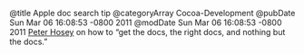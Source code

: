 @title Apple doc search tip
@categoryArray Cocoa-Development
@pubDate Sun Mar 06 16:08:53 -0800 2011
@modDate Sun Mar 06 16:08:53 -0800 2011
<a href="http://boredzo.org/blog/archives/2011-03-06/chrome-omniweb-adc-searches">Peter Hosey</a> on how to “get the docs, the right docs, and nothing but the docs.”
